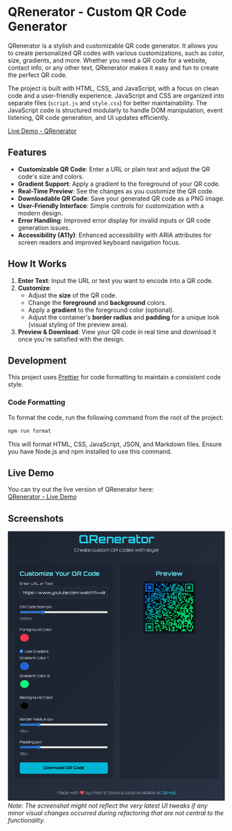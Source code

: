 # QRenerator - Custom QR Code Generator

QRenerator is a stylish and customizable QR code generator. It allows you to create personalized QR codes with various customizations, such as color, size, gradients, and more. Whether you need a QR code for a website, contact info, or any other text, QRenerator makes it easy and fun to create the perfect QR code.

The project is built with HTML, CSS, and JavaScript, with a focus on clean code and a user-friendly experience. JavaScript and CSS are organized into separate files (`script.js` and `style.css`) for better maintainability. The JavaScript code is structured modularly to handle DOM manipulation, event listening, QR code generation, and UI updates efficiently.

[Live Demo - QRenerator](https://imistrz21.github.io/qrenerator/)

## Features

- **Customizable QR Code**: Enter a URL or plain text and adjust the QR code's size and colors.
- **Gradient Support**: Apply a gradient to the foreground of your QR code.
- **Real-Time Preview**: See the changes as you customize the QR code.
- **Downloadable QR Code**: Save your generated QR code as a PNG image.
- **User-Friendly Interface**: Simple controls for customization with a modern design.
- **Error Handling**: Improved error display for invalid inputs or QR code generation issues.
- **Accessibility (A11y)**: Enhanced accessibility with ARIA attributes for screen readers and improved keyboard navigation focus.

## How It Works

1. **Enter Text**: Input the URL or text you want to encode into a QR code.
2. **Customize**:
   - Adjust the **size** of the QR code.
   - Change the **foreground** and **background** colors.
   - Apply a **gradient** to the foreground color (optional).
   - Adjust the container's **border radius** and **padding** for a unique look (visual styling of the preview area).
3. **Preview & Download**: View your QR code in real time and download it once you're satisfied with the design.

## Development

This project uses [Prettier](https://prettier.io/) for code formatting to maintain a consistent code style.

### Code Formatting

To format the code, run the following command from the root of the project:

```bash
npm run format
```

This will format HTML, CSS, JavaScript, JSON, and Markdown files. Ensure you have Node.js and npm installed to use this command.

## Live Demo

You can try out the live version of QRenerator here:  
[QRenerator - Live Demo](https://imistrz21.github.io/qrenerator/)

## Screenshots

![QRenerator Screenshot](./image.png)
_Note: The screenshot might not reflect the very latest UI tweaks if any minor visual changes occurred during refactoring that are not central to the functionality._

